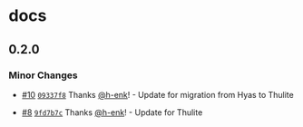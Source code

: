 # docs

## 0.2.0

### Minor Changes

- [#10](https://github.com/thuliteio/docs/pull/10) [`09337f8`](https://github.com/thuliteio/docs/commit/09337f84014f2d201d0f73587a3e68aa1a931efc) Thanks [@h-enk](https://github.com/h-enk)! - Update for migration from Hyas to Thulite

- [#8](https://github.com/thuliteio/docs/pull/8) [`9fd7b7c`](https://github.com/thuliteio/docs/commit/9fd7b7c6dbe29c2da0da3c55e1f29e58a96b4d81) Thanks [@h-enk](https://github.com/h-enk)! - Update for Thulite
